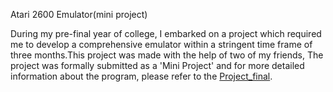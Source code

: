 Atari 2600 Emulator(mini project)


During my pre-final year of college, I embarked on a project which required me to develop a comprehensive emulator within a stringent time frame of three months.This project was made with the help of two of my friends, The project was formally submitted as a 'Mini Project' and for more detailed information about the program, please refer to the [Project_final](docs/Project_final.pdf).
